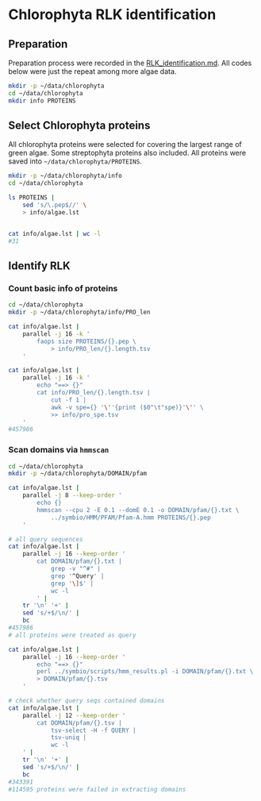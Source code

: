 # Chlorophyta RLK identification

## Preparation

Preparation process were recorded in the [RLK_identification.md](RLK_identification.md). All codes below were just the repeat among more algae data.

```bash
mkdir -p ~/data/chlorophyta
cd ~/data/chlorophyta
mkdir info PROTEINS
```

## Select Chlorophyta proteins

All chlorophyta proteins were selected for covering the largest range of green algae. Some streptophyta proteins also included.
All proteins were saved into `~/data/chlorophyta/PROTEINS`.

```bash
mkdir -p ~/data/chlorophyta/info
cd ~/data/chlorophyta

ls PROTEINS |
    sed 's/\.pep$//' \
    > info/algae.lst


cat info/algae.lst | wc -l
#31
```

## Identify RLK

### Count basic info of proteins

```bash
cd ~/data/chlorophyta
mkdir -p ~/data/chlorophyta/info/PRO_len

cat info/algae.lst |
    parallel -j 16 -k '
        faops size PROTEINS/{}.pep \
            > info/PRO_len/{}.length.tsv
    '

cat info/algae.lst |
    parallel -j 16 -k '
        echo "==> {}"
        cat info/PRO_len/{}.length.tsv |
            cut -f 1 |
            awk -v spe={} '\''{print ($0"\t"spe)}'\'' \
            >> info/pro_spe.tsv
    '
#457986
```

### Scan domains via `hmmscan`

```bash
cd ~/data/chlorophyta
mkdir -p ~/data/chlorophyta/DOMAIN/pfam

cat info/algae.lst |
    parallel -j 8 --keep-order '
        echo {}
        hmmscan --cpu 2 -E 0.1 --domE 0.1 -o DOMAIN/pfam/{}.txt \
            ../symbio/HMM/PFAM/Pfam-A.hmm PROTEINS/{}.pep
    '

# all query sequences
cat info/algae.lst |
    parallel -j 16 --keep-order '
        cat DOMAIN/pfam/{}.txt |
            grep -v "^#" |
            grep '^Query' |
            grep '\]$' |
            wc -l
        ' |
    tr '\n' '+' |
    sed 's/+$/\n/' |
    bc
#457986
# all proteins were treated as query

cat info/algae.lst |
    parallel -j 16 --keep-order '
        echo "==> {}"
        perl ../symbio/scripts/hmm_results.pl -i DOMAIN/pfam/{}.txt \
        > DOMAIN/pfam/{}.tsv
    '

# check whether query seqs contained domains
cat info/algae.lst |
    parallel -j 12 --keep-order '
        cat DOMAIN/pfam/{}.tsv |
            tsv-select -H -f QUERY |
            tsv-uniq |
            wc -l
    ' |
    tr '\n' '+' |
    sed 's/+$/\n/' |
    bc
#343391
#114595 proteins were failed in extracting domains
```

